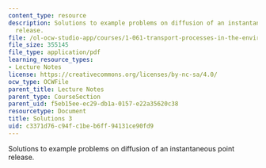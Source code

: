 ```yaml
---
content_type: resource
description: Solutions to example problems on diffusion of an instantaneous point
  release.
file: /ol-ocw-studio-app/courses/1-061-transport-processes-in-the-environment-fall-2008/c3371d76c94fc1beb6ff94131ce90fd9_solutions3.pdf
file_size: 355145
file_type: application/pdf
learning_resource_types:
- Lecture Notes
license: https://creativecommons.org/licenses/by-nc-sa/4.0/
ocw_type: OCWFile
parent_title: Lecture Notes
parent_type: CourseSection
parent_uid: f5eb15ee-ec29-db1a-0157-e22a35620c38
resourcetype: Document
title: Solutions 3
uid: c3371d76-c94f-c1be-b6ff-94131ce90fd9
---
```

Solutions to example problems on diffusion of an instantaneous point release.
